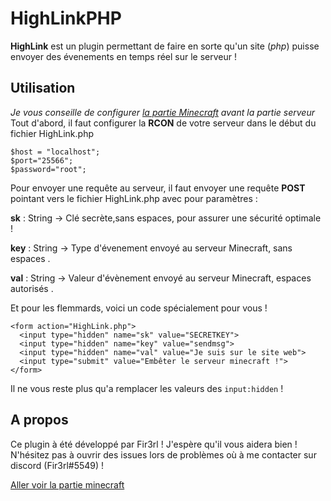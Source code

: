 
# HighLinkPHP
**HighLink** est un plugin permettant de faire en sorte qu'un site (*php*) puisse envoyer des évenements en temps réel sur le serveur !

## Utilisation
*Je vous conseille de configurer [la partie Minecraft](url) avant la partie serveur*
Tout d'abord, il faut configurer la **RCON** de votre serveur dans le début du fichier HighLink.php

    $host = "localhost";
    $port="25566";
    $password="root";
Pour envoyer une requête au serveur, il faut envoyer une requête **POST** pointant vers le fichier HighLink.php avec pour paramètres :

**sk** : String -> Clé secrète,sans espaces, pour assurer une sécurité optimale ! 

**key** : String -> Type d'évenement envoyé au serveur Minecraft, sans espaces .

**val** : String -> Valeur d'évènement envoyé au serveur Minecraft, espaces autorisés .

Et pour les flemmards, voici un code spécialement pour vous !

    <form action="HighLink.php">
      <input type="hidden" name="sk" value="SECRETKEY">
      <input type="hidden" name="key" value="sendmsg">
      <input type="hidden" name="val" value="Je suis sur le site web">
      <input type="submit" value="Embêter le serveur minecraft !">
    </form>
Il ne vous reste plus qu'a remplacer les valeurs des `input:hidden` !
## A propos
Ce plugin à été développé par Fir3rl ! J'espère qu'il vous aidera bien ! N'hésitez pas à ouvrir des issues lors de problèmes où à me contacter sur discord (Fir3rl#5549) !

[Aller voir la partie minecraft](url)

